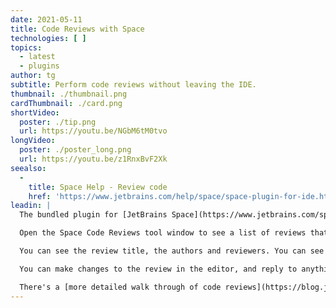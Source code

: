 ```yaml
---
date: 2021-05-11
title: Code Reviews with Space
technologies: [ ]
topics:
  - latest
  - plugins
author: tg
subtitle: Perform code reviews without leaving the IDE.
thumbnail: ./thumbnail.png
cardThumbnail: ./card.png
shortVideo:
  poster: ./tip.png
  url: https://youtu.be/NGbM6tM0tvo
longVideo:
  poster: ./poster_long.png
  url: https://youtu.be/z1RnxBvF2Xk
seealso:
  - 
    title: Space Help - Review code
    href: 'https://www.jetbrains.com/help/space/space-plugin-for-ide.html#review-code'
leadin: |
  The bundled plugin for [JetBrains Space](https://www.jetbrains.com/space/) is really helpful for code reviews. You can perform the whole review, as an author or reviewer, inside the IDE.

  Open the Space Code Reviews tool window to see a list of reviews that need your attention. There are a number of pre-set searches here, for example you can look at all the closed reviews.

  You can see the review title, the authors and reviewers. You can see the files that were changed. The editor shows the history of the review, with the commits that were added, the changes to the review, any commit-level comments, any line-level comments, and the status of the discussions.

  You can make changes to the review in the editor, and reply to anything that needs your attention. Space code reviews are shaped like a series of conversations, so you can start threads on anything in the history, or "chat" any of your thoughts.

  There's a [more detailed walk through of code reviews](https://blog.jetbrains.com/space/2021/04/07/space-code-reviews-in-intellij-idea-2021-1/) on the blog, and you can see more tips and tricks for working with Space in the [Space Guide](https://www.jetbrains.com/space/guide/).
---
```


